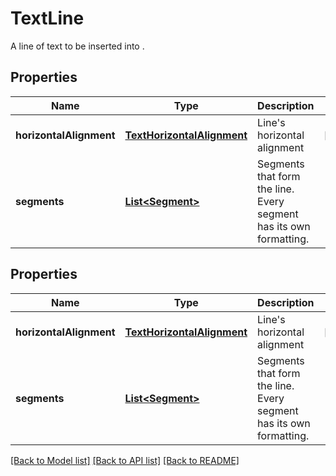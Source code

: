 
# TextLine
A line of text to be inserted into .

## Properties
Name | Type | Description | Notes
------------ | ------------- | ------------- | -------------
**horizontalAlignment** | [**TextHorizontalAlignment**](TextHorizontalAlignment.md) | Line's horizontal alignment | [optional]
**segments** | [**List&lt;Segment&gt;**](Segment.md) | Segments that form the line. Every segment has its own formatting. | 


## Properties
Name | Type | Description | Notes
------------ | ------------- | ------------- | -------------
**horizontalAlignment** | [**TextHorizontalAlignment**](TextHorizontalAlignment.md) | Line&#39;s horizontal alignment |  [optional]
**segments** | [**List&lt;Segment&gt;**](Segment.md) | Segments that form the line. Every segment has its own formatting. | 

[[Back to Model list]](../../README.md#documentation-for-models) [[Back to API list]](../../README.md#documentation-for-api-endpoints) [[Back to README]](../../README.md)


